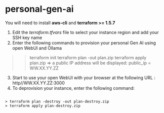# personal-gen-ai

You will need to install **aws-cli** and **terraform >= 1.5.7**

1. Edit the *terraform.tfvars* file to select your instance region and add your SSH key name
2. Enter the following commands to provision your personal Gen AI using open WebUI and Ollama
> > terraform init
  > terraform plan -out plan.zip
  > terraform apply plan.zip
=> a public IP address will be displayed: public_ip = WW.XX.YY.ZZ

3. Start to use your open WebUI with your browser at the following URL : http//WW.XX.YY.ZZ:3000
4. To deprovision your instance, enter the following command:

<code>
> terraform plan -destroy -out plan-destroy.zip
> terraform apply plan-destroy.zip
</code>
